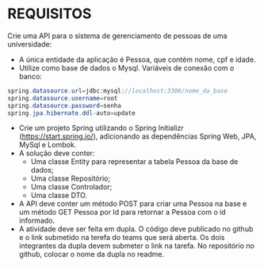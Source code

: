 # REQUISITOS

Crie uma API para o sistema de gerenciamento de pessoas de uma universidade: 

- A única entidade da aplicação é Pessoa, que contém nome, cpf e idade.
- Utilize como base de dados o Mysql. Variáveis de conexão com o banco:

```java
spring.datasource.url=jdbc:mysql://localhost:3306/nome_da_base
spring.datasource.username=root
spring.datasource.password=senha
spring.jpa.hibernate.ddl-auto=update
```

- Crie um projeto Spring utilizando o Spring Initializr (https://start.spring.io/), adicionando as dependências Spring Web, JPA, MySql e Lombok.
- A solução deve conter:
    - Uma classe Entity para representar a tabela Pessoa da base de dados;
    - Uma classe Repositório;
    - Uma classe Controlador;
    - Uma classe DTO.
- A API deve conter um método POST para criar uma Pessoa na base e um método GET Pessoa por Id para retornar a Pessoa com o id informado.
- A atividade deve ser feita em dupla. O código deve publicado no github e o link submetido na terefa do teams que será aberta. Os dois integrantes da dupla devem submeter o link na tarefa. No repositório no github, colocar o nome da dupla no readme.
